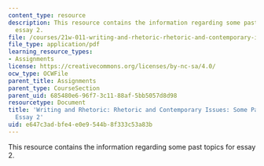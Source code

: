 ```yaml
---
content_type: resource
description: This resource contains the information regarding some past topics for
  essay 2.
file: /courses/21w-011-writing-and-rhetoric-rhetoric-and-contemporary-issues-fall-2015/e647c3adbfe4e0e9544b8f333c53a83b_MIT21W_011F15_past.pdf
file_type: application/pdf
learning_resource_types:
- Assignments
license: https://creativecommons.org/licenses/by-nc-sa/4.0/
ocw_type: OCWFile
parent_title: Assignments
parent_type: CourseSection
parent_uid: 685480e6-96f7-3c11-88af-5bb5057d8d98
resourcetype: Document
title: 'Writing and Rhetoric: Rhetoric and Contemporary Issues: Some Past Topics for
  Essay 2'
uid: e647c3ad-bfe4-e0e9-544b-8f333c53a83b
---
```

This resource contains the information regarding some past topics for essay 2.